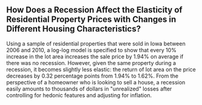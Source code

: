 ## How Does a Recession Affect the Elasticity of Residential Property Prices with Changes in Different Housing Characteristics?

Using a sample of residential properties that were sold in Iowa between 2006 and 2010, a log-log model is specified to show that every 10% increase in the lot area increases the sale price by 1.94% on average if there was no recession. However, given the same property during a recession, it becomes slightly less elastic: the return of lot area on the price decreases by 0.32 percentage points from 1.94% to 1.62%. From the perspective of a homeowner who is looking to sell a house, a recession easily amounts to thousands of dollars in "unrealized" losses after controlling for hedonic features and adjusting for inflation. 
